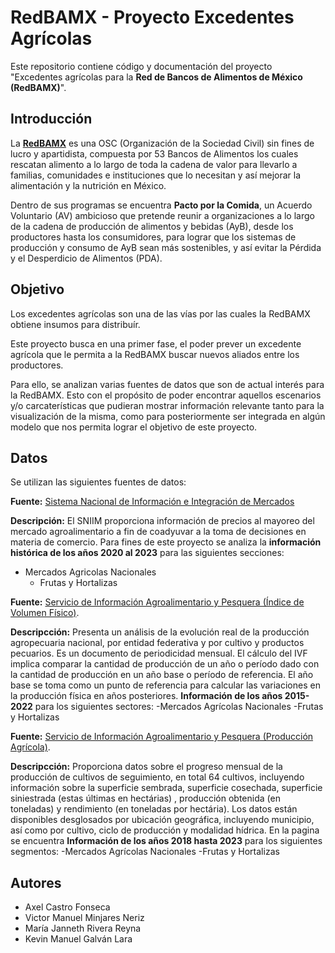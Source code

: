 # RedBAMX - Proyecto Excedentes Agrícolas
Este repositorio contiene código y documentación del proyecto "Excedentes agrícolas para la **Red de Bancos de Alimentos de México (RedBAMX)**".

## Introducción

La [**RedBAMX**](https://bamx.org.mx/) es una OSC (Organización de la Sociedad Civil) sin fines de lucro y apartidista, compuesta por 53 Bancos de Alimentos los cuales rescatan alimento a lo largo de toda la cadena de valor para llevarlo a familias, comunidades e instituciones que lo necesitan y así mejorar la alimentación y la nutrición en México.

Dentro de sus programas se encuentra **Pacto por la Comida**, un Acuerdo Voluntario (AV) ambicioso que pretende reunir a organizaciones a lo largo de la cadena de producción de alimentos y bebidas (AyB), desde los productores hasta los consumidores, para lograr que los sistemas de producción y consumo de AyB sean más sostenibles, y así evitar la Pérdida y el Desperdicio de Alimentos (PDA). 

## Objetivo

Los excedentes agrícolas son una de las vías por las cuales la RedBAMX obtiene insumos para distribuír. 

Este proyecto busca en una primer fase, el poder prever un excedente agrícola que le permita a la RedBAMX buscar nuevos aliados entre los productores.

Para ello, se analizan varias fuentes de datos que son de actual interés para la RedBAMX. Esto con el propósito de poder encontrar aquellos escenarios y/o carcaterísticas que pudieran mostrar información relevante tanto para la visualización de la misma, como para posteriormente ser integrada en algún modelo que nos permita lograr el objetivo de este proyecto.


## Datos

Se utilizan las siguientes fuentes de datos:

**Fuente:** [Sistema Nacional de Información e Integración de Mercados](http://www.economia-sniim.gob.mx/)

**Descripción:** El SNIIM proporciona información de precios al mayoreo del mercado agroalimentario a fin de coadyuvar a la toma de decisiones en materia de comercio. Para fines de este proyecto se analiza la **información histórica de los años 2020 al 2023** para las siguientes secciones:
- Mercados Agricolas Nacionales
    - Frutas y Hortalizas
 
**Fuente:** [Servicio de Información Agroalimentario y Pesquera (Índice de Volumen Físico)](https://www.gob.mx/siap/documentos/ivf-correspondiente-al-mes-de-mayo-2017-111668/).

**Descripcción:** Presenta un análisis de la evolución real de la producción agropecuaria nacional, por entidad federativa y por cultivo y productos pecuarios. Es un documento de periodicidad mensual. El cálculo del IVF implica comparar la cantidad de producción de un año o período dado con la cantidad de producción en un año base o período de referencia. El año base se toma como un punto de referencia para calcular las variaciones en la producción física en años posteriores.
**Información de los años 2015-2022** para los siguientes sectores:
-Mercados Agrícolas Nacionales
    -Frutas y Hortalizas


**Fuente:** [Servicio de Información Agroalimentario y Pesquera (Producción Agrícola)](https://nube.siap.gob.mx/avance_agricola/).

**Descripcción:** Proporciona datos sobre el progreso mensual de la producción de cultivos de seguimiento, en total 64 cultivos, incluyendo información sobre la superficie sembrada, superficie cosechada, superficie siniestrada (estas últimas en hectárias) , producción obtenida (en toneladas) y rendimiento (en toneladas por hectária). Los datos están disponibles desglosados por ubicación geográfica, incluyendo municipio, así como por cultivo, ciclo de producción y modalidad hídrica. En la pagina se encuentra **Información de los años 2018 hasta 2023** para los siguientes segmentos: 
-Mercados Agrícolas Nacionales
    -Frutas y Hortalizas

    
## Autores
- Axel Castro Fonseca
- Victor Manuel Minjares Neriz
- María Janneth Rivera Reyna
- Kevin Manuel Galván Lara
